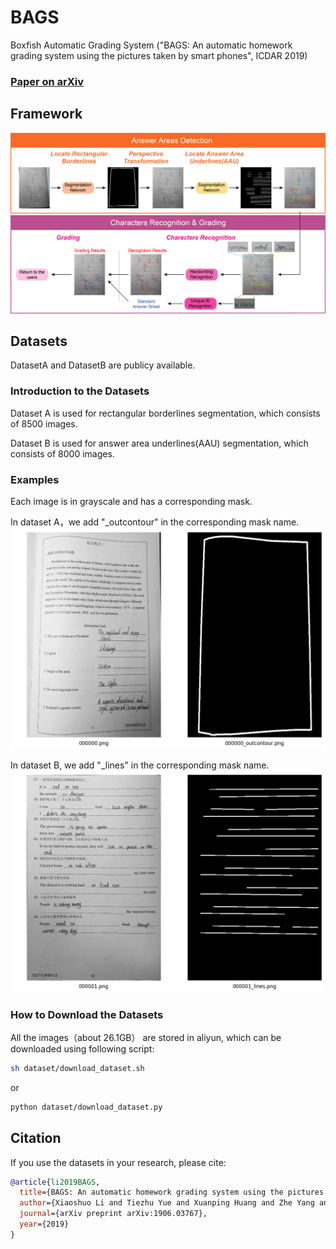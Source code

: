 # BAGS
Boxfish Automatic Grading System ("BAGS: An automatic homework grading system using the pictures taken by smart phones", ICDAR 2019)

### [Paper on arXiv](https://arxiv.org/abs/1906.03767)

## Framework
![framework](./images/framework.png?raw=true "framework")
## Datasets
DatasetA and DatasetB are publicy available. 

### Introduction to the Datasets
Dataset A is used for rectangular borderlines segmentation, which consists of 8500 images.

Dataset B is used for answer area underlines(AAU) segmentation, which consists of 8000 images.

### Examples

Each image is in grayscale and has a corresponding mask. 

In dataset A，we add "_outcontour" in the corresponding mask name.
![outcontour](images/out_contour/show.png "outcontour")


In dataset B, we add "_lines" in the corresponding mask name.
![lines](images/lines/show.png "lines")


### How to Download the Datasets
All the images（about 26.1GB） are stored in aliyun, which can be downloaded using following script:
```sh
sh dataset/download_dataset.sh
```
or
```sh
python dataset/download_dataset.py
```

## Citation 
If you use the datasets in your research, please cite:
```bibtex
@article{li2019BAGS,
  title={BAGS: An automatic homework grading system using the pictures taken by smart phones},
  author={Xiaoshuo Li and Tiezhu Yue and Xuanping Huang and Zhe Yang and Gang Xu},
  journal={arXiv preprint arXiv:1906.03767},
  year={2019}
}
```
